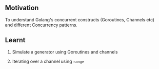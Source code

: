 ## Motivation
To understand Golang's concurrent constructs (Goroutines, Channels etc) and different Concurrency patterns.

## Learnt

1. Simulate a generator using Goroutines and channels

2. Iterating over a channel using `range`